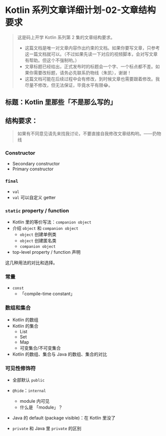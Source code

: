 # Kotlin 系列文章详细计划-02-文章结构要求

> 这是码上开学 Kotlin 系列第 2 集的文章结构要求。
>
> - 这篇文档是唯一对文章内容作出约束的文档。如果你要写文章，只参考这一篇文档就可以。（不过如果先读一下对应的视频脚本，会对写文章有帮助。但这个不强制哟。）
> - 文章标题已经给出，正式发布时的标题会一个字、一个标点都不差。如果你需要改标题，请务必先联系扔物线（朱凯），谢谢！
> - 这篇文档可能在后续过程中会有修改，到时候文章也需要跟着修改。我尽量不修改，但无法保证，毕竟水平有限😂。

## 标题：Kotlin 里那些「不是那么写的」

## 结构要求：

> 如果有不同意见请先来找我讨论，不要直接自我修改文章结构哟。——扔物线

### Constructor

- Secondary constructor
- Primary constructor

### `final`

- `val`
- `val` 可以自定义 getter

### `static` property / function

- Kotlin 里的等价写法：`companion object`
- 介绍 `object` 和 `companion object`
  - `object` 创建单例类
  - `object` 创建匿名类
  - `companion object`
- top-level property / function 声明

这几种用法的对比和选择。

### 常量

- `const`
  - 「compile-time constant」

### 数组和集合

- Kotlin 的数组
- Kotlin 的集合
  - List
  - Set
  - Map
  - 可变集合/不可变集合
- Kotlin 的数组、集合与 Java 的数组、集合的对比

### 可见性修饰符

- 全部默认 `public`

- `@hide`：`internal` 
  - module 内可见
  - 什么是 「module」？
- Java 的 default (package visible)：在 Kotlin 里没了
- `private` 和 Java 里 `private` 的区别